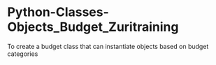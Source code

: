 # Python-Classes-Objects_Budget_Zuritraining
To create a budget class that can instantiate objects based on budget categories
